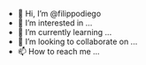 - 👋 Hi, I’m @filippodiego
- 👀 I’m interested in ...
- 🌱 I’m currently learning ...
- 💞️ I’m looking to collaborate on ...
- 📫 How to reach me ...

<!---
filippodiego/filippodiego is a ✨ special ✨ repository because its `README.md` (this file) appears on your GitHub profile.
You can click the Preview link to take a look at your changes.
--->

